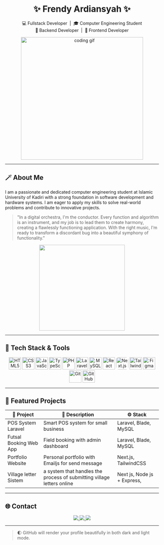<!-- README.md -->

<h1 align="center">✨ Frendy Ardiansyah ✨</h1>
<p align="center">
  💻 Fullstack Developer &nbsp;|&nbsp; 🎓 Computer Engineering Student <br />
  🧠 Backend Developer &nbsp;|&nbsp; 🎨 Frontend Developer
</p>




<p align="center">
  <img src="https://media.giphy.com/media/qgQUggAC3Pfv687qPC/giphy.gif" width="400" alt="coding gif"/>
</p>

---

## 🪄 About Me


I am a passionate and dedicated computer engineering student at Islamic University of Kadiri with a strong foundation in software development and hardware systems. I am eager to apply my skills to solve real-world problems and contribute to innovative projects.


> "In a digital orchestra, I'm the conductor. Every function and algorithm is an instrument, and my job is to lead them to create harmony, creating a flawlessly functioning application. With the right music, I'm ready to transform a discordant bug into a beautiful symphony of functionality."

<p align="center">
<img src="https://media2.giphy.com/media/v1.Y2lkPTc5MGI3NjExcDlwMm5xNGJ1c283MHZzdW8zejdncWhpeXdyZnA5am11NW1qOG81aSZlcD12MV9pbnRlcm5hbF9naWZfYnlfaWQmY3Q9Zw/xTiTnnnWvRXTeXx3wc/giphy.gif" width="280"/>
</p>

---

## 🧰 Tech Stack & Tools

<p align="center">
  <img src="https://cdn.jsdelivr.net/gh/devicons/devicon/icons/html5/html5-original.svg" width="40" alt="HTML5" />
  <img src="https://cdn.jsdelivr.net/gh/devicons/devicon/icons/css3/css3-original.svg" width="40" alt="CSS3" />
  <img src="https://cdn.jsdelivr.net/gh/devicons/devicon/icons/javascript/javascript-original.svg" width="40" alt="JavaScript" />
  <img src="https://cdn.jsdelivr.net/gh/devicons/devicon/icons/typescript/typescript-original.svg" width="40" alt="TypeScript" />
  <img src="https://cdn.jsdelivr.net/gh/devicons/devicon/icons/php/php-original.svg" width="40" alt="PHP" />
  <img src="https://upload.wikimedia.org/wikipedia/commons/9/9a/Laravel.svg" width="40" alt="Laravel" />
  <img src="https://cdn.jsdelivr.net/gh/devicons/devicon/icons/mysql/mysql-original.svg" width="40" alt="MySQL" />
  <img src="https://cdn.jsdelivr.net/gh/devicons/devicon/icons/react/react-original.svg" width="40" alt="React" />
  <img src="https://cdn.jsdelivr.net/gh/devicons/devicon/icons/nextjs/nextjs-original.svg" width="40" alt="Next.js" style="background-color:white; border-radius:8px;" />
  <img src="https://cdn.jsdelivr.net/gh/devicons/devicon/icons/tailwindcss/tailwindcss-original.svg" width="40" alt="TailwindCSS" />
  <img src="https://cdn.jsdelivr.net/gh/devicons/devicon/icons/figma/figma-original.svg" width="40" alt="Figma" />
  <img src="https://cdn.jsdelivr.net/gh/devicons/devicon/icons/git/git-original.svg" width="40" alt="Git" />
  <img src="https://cdn.jsdelivr.net/gh/devicons/devicon/icons/github/github-original.svg" width="40" alt="GitHub" />
</p>

---

## 🚀 Featured Projects

| 💼 Project             | 📄 Description                           | ⚙️ Stack              |
| ---------------------- | ---------------------------------------- | --------------------- |
| POS System Laravel     | Smart POS system for small business      | Laravel, Blade, MySQL |
| Futsal Booking Web App | Field booking with admin dashboard       | Laravel, Blade, MySQL      |
| Portfolio Website      | Personal portfolio with Emailjs for send message | Next.js, TailwindCSS  |
| Village letter Sistem     | a system that handles the process of submitting village letters online  | Next js, Node js + Express,         |

---

## 🌐 Contact

<p align="center">
  <a href="mailto:frendyardiansyah70@gmail.com">
    <img src="https://img.shields.io/badge/Gmail-D14836?style=flat-square&logo=gmail&logoColor=white" />
  </a>
  <a href="https://www.linkedin.com/in/frendy-ardiansyah-338b422b4/">
    <img src="https://img.shields.io/badge/LinkedIn-0A66C2?style=flat-square&logo=linkedin&logoColor=white" />
  </a>
  <a href="https://instagram.com/frendy.ardiansyah">
    <img src="https://img.shields.io/badge/Instagram-E4405F?style=flat-square&logo=instagram&logoColor=white" />
  </a>
</p>

---

> 🌓 GitHub will render your profile beautifully in both dark and light mode.
